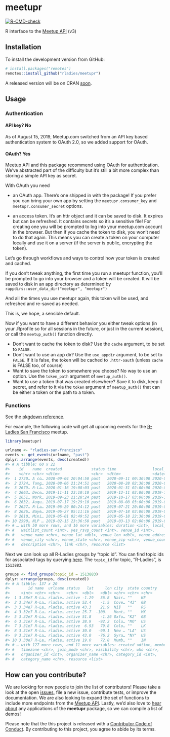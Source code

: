 
<!-- README.md is generated from README.Rmd. Please edit the Rmd file -->

# meetupr

<!-- badges: start -->

[![R-CMD-check](https://github.com/rladies/meetupr/workflows/R-CMD-check/badge.svg)](https://github.com/rladies/meetupr/actions)
<!-- badges: end -->

R interface to the [Meetup API](https://www.meetup.com/meetup_api/) (v3)

## Installation

To install the development version from GitHub:

``` r
# install.packages("remotes")
remotes::install_github("rladies/meetupr")
```

A released version will be on CRAN
[soon](https://github.com/rladies/meetupr/issues/24).

## Usage

### Authentication

#### API key? No

As of August 15, 2019, Meetup.com switched from an API key based
authentication system to OAuth 2.0, so we added support for OAuth.

#### OAuth? Yes

Meetup API and this package recommend using OAuth for authentication.
We’ve abstracted part of the difficulty but it’s still a bit more
complex than storing a simple API key as secret.

With OAuth you need

-   an OAuth app. There’s one shipped in with the package! If you prefer
    you can bring your own app by setting the `meetupr.consumer_key` and
    `meetupr.consumer_secret` options.

-   an access token. It’s an httr object and it can be saved to disk. It
    expires but can be refreshed. It contains secrets so it’s a
    sensitive file! For creating one you will be prompted to log into
    your meetup.com account in the browser. But then if you cache the
    token to disk, you won’t need to do that again. This means you can
    create a token on your computer locally and use it on a server (if
    the server is public, encrypting the token).

Let’s go through workflows and ways to control how your token is created
and cached.

If you don’t tweak anything, the first time you run a meetupr function,
you’ll be prompted to go into your browser and a token will be created.
It will be saved to disk in an app directory as determined by
`rappdirs::user_data_dir("meetupr", "meetupr")`

And all the times you use meetupr again, this token will be used, and
refreshed and re-saved as needed.

This is, we hope, a sensible default.

Now if you want to have a different behavior you either tweak options
(in your .Rprofile so for all sessions in the future, or just in the
current session), or call the `meetup_auth()` function directly.

-   Don’t want to cache the token to disk? Use the `cache` argument, to
    be set to `FALSE`.
-   Don’t want to use an app dir? Use the `use_appdir` argument, to be
    set to `FALSE`. If it is false, the token will be cached to
    `.httr-oauth` (unless `cache` is FALSE too, of course)
-   Want to save the token to somewhere you choose? No way to use an
    option. Use the `token_path` argument of `meetup_auth()`.
-   Want to use a token that was created elsewhere? Save it to disk,
    keep it secret, and refer to it via the `token` argument of
    `meetup_auth()` that can be either a token or the path to a token.

### Functions

See the [pkgdown
reference](https://rladies.github.io/meetupr/reference/index.html).

For example, the following code will get all upcoming events for the
[R-Ladies San Francisco](https://meetup.com/rladies-san-francisco)
meetup.

``` r
library(meetupr)

urlname <- "rladies-san-francisco"
events <- get_events(urlname, "past")
dplyr::arrange(events, desc(created))
#> # A tibble: 60 x 22
#>    id    name  created             status time                local_date
#>    <chr> <chr> <dttm>              <chr>  <dttm>              <date>    
#>  1 2730… A co… 2020-09-04 20:04:50 past   2020-09-11 00:30:00 2020-09-10
#>  2 2724… Tang… 2020-08-06 21:24:51 past   2020-08-28 02:30:00 2020-08-27
#>  3 2679… R-La… 2020-01-16 19:08:03 past   2020-01-31 02:00:00 2020-01-30
#>  4 2663… Dece… 2019-11-11 23:10:10 past   2019-12-11 03:00:00 2019-12-10
#>  5 2651… Work… 2019-09-23 21:28:24 past   2019-10-17 03:00:00 2019-10-16
#>  6 2632… Augu… 2019-07-17 19:29:10 past   2019-08-08 03:00:00 2019-08-07
#>  7 2627… R-La… 2019-06-29 00:24:12 past   2019-07-21 20:00:00 2019-07-21
#>  8 2626… Baye… 2019-06-27 05:11:16 past   2019-07-18 03:00:00 2019-07-17
#>  9 2610… Mini… 2019-05-01 02:49:52 past   2019-05-18 22:30:00 2019-05-18
#> 10 2590… NLP … 2019-02-15 23:36:58 past   2019-03-13 02:00:00 2019-03-12
#> # … with 50 more rows, and 16 more variables: duration <int>, local_time <chr>,
#> #   waitlist_count <int>, yes_rsvp_count <int>, venue_id <int>,
#> #   venue_name <chr>, venue_lat <dbl>, venue_lon <dbl>, venue_address_1 <chr>,
#> #   venue_city <chr>, venue_state <chr>, venue_zip <chr>, venue_country <chr>,
#> #   description <chr>, link <chr>, resource <list>
```

Next we can look up all R-Ladies groups by “topic id”. You can find
topic ids for associated tags by querying
[here](https://secure.meetup.com/meetup_api/console/?path=/find/topics).
The `topic_id` for topic, “R-Ladies”, is `1513883`.

``` r
groups <- find_groups(topic_id = 1513883)
dplyr::arrange(groups, desc(created))
#> # A tibble: 137 x 20
#>        id name  urlname status   lat     lon city  state country
#>     <int> <chr> <chr>   <chr>  <dbl>   <dbl> <chr> <chr> <chr>  
#>  1 3.38e7 R-La… rladie… active -1.29   36.8  Nair… ""    KE     
#>  2 3.34e7 R-La… rladie… active 52.4    -1.5  Cove… "43"  GB     
#>  3 3.34e7 R-La… rladie… active 43.3    21.9  Niš   ""    RS     
#>  4 3.32e7 R-La… rladie… active 25.7  -100.   Mont… ""    MX     
#>  5 3.32e7 R-La… rladie… active 51.8    -1.26 Oxfo… "K2"  GB     
#>  6 3.31e7 R-La… rladie… active 38.9   -92.2  Colu… "MO"  US     
#>  7 3.31e7 R-La… rladie… active  6.93   79.8  Colo… ""    LK     
#>  8 3.31e7 R-La… rladie… active 30.0   -90.1  New … "LA"  US     
#>  9 3.31e7 R-La… rladie… active 43.0   -76.2  Syra… "NY"  US     
#> 10 3.30e7 R-La… rladie… active 19.0    72.8  Mumb… ""    IN     
#> # … with 127 more rows, and 11 more variables: created <dttm>, members <int>,
#> #   timezone <chr>, join_mode <chr>, visibility <chr>, who <chr>,
#> #   organizer_id <int>, organizer_name <chr>, category_id <int>,
#> #   category_name <chr>, resource <list>
```

## How can you contribute?

We are looking for new people to join the list of contributors! Please
take a look at the open
[issues](https://github.com/rladies/meetupr/issues), file a new issue,
contribute tests, or improve the documentation. We are also looking to
expand the set of functions to include more endpoints from the [Meetup
API](https://www.meetup.com/meetup_api/). Lastly, we’d also love to
[hear about](https://github.com/rladies/meetupr/issues/74) any
applications of the **meetupr** package, so we can compile a list of
demos!

Please note that the this project is released with a [Contributor Code
of
Conduct](https://github.com/rladies/.github/blob/master/CODE_OF_CONDUCT.md).
By contributing to this project, you agree to abide by its terms.
